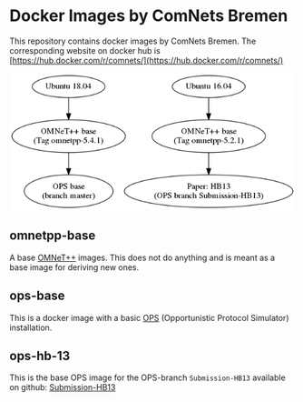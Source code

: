 Docker Images by ComNets Bremen
===============================

This repository contains docker images by ComNets Bremen. The corresponding
website on docker hub is
[https://hub.docker.com/r/comnets/](https://hub.docker.com/r/comnets/)

![Structure of the docker images](structure-docker-comnets.png)

omnetpp-base
------------

A base [OMNeT++](https://omnetpp.org/) images. This does not do anything and is meant as a base image
for deriving new ones.

ops-base
--------

This is a docker image with a basic
[OPS](https://github.com/ComNets-Bremen/OPS) (Opportunistic Protocol Simulator)
installation.

ops-hb-13
---------

This is the base OPS image for the OPS-branch `Submission-HB13` available on
github:
[Submission-HB13](https://github.com/ComNets-Bremen/OPS/tree/Submission-HB13)
